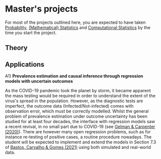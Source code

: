 # Master's projects

For most of the projects outlined here, you are expected to have taken [Probability](https://emap.fgv.br/disciplina/mestrado/probabilidade), [(Mathematical) Statistics](https://emap.fgv.br/disciplina/mestrado/inferencia-estatistica) and [Computational Statistics](https://emap.fgv.br/disciplina/doutorado/estatistica-computacional) by the time you start the project. 

## Theory

## Applications

A1) **Prevalence estimation and causal inference through regression models with uncertain outcomes**

As the COVID-19 pandemic took the planet by storm, it became apparent the mass testing would be required in order to understand the extent of the virus's spread in the population.
However, as the diagnostic tests are imperfect, the outcome data (Infected/Not-infected) comes with observation error, which must be correctly modelled.
Whilst the general problem of prevalence estimation under outcome uncertainty has been studied for at least four decades, the interface with regression models saw a recent revival, in no small part due to COVID-19 (see [Gelman & Carpenter (2020)](http://www.stat.columbia.edu/~gelman/research/unpublished/specificity.pdf)).
There are however many open regression problems, such as for instance re-testing of positive cases, a routine procedure nowadays. 
The student will be expected to implement and extend the models in Section 7.3 of [Bastos, Carvalho & Gomes (2021)](https://github.com/maxbiostat/papers/blob/master/PAPERS/2021_Bastos_Carvalho_Gomes.pdf) using both simulated and real-world data. 


